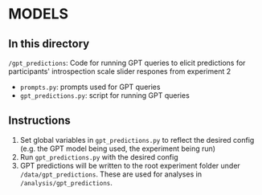 # MODELS

## In this directory

`/gpt_predictions`: Code for running GPT queries to elicit predictions for participants' introspection scale slider respones from experiment 2
- `prompts.py`: prompts used for GPT queries
- `gpt_predictions.py`: script for running GPT queries


## Instructions

1. Set global variables in `gpt_predictions.py` to reflect the desired config (e.g. the GPT model being used, the experiment being run)
2. Run `gpt_predictions.py` with the desired config
3. GPT predictions will be written to the root experiment folder under `/data/gpt_predictions`. These are used for analyses in `/analysis/gpt_predictions`.


